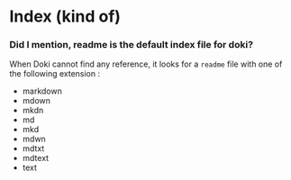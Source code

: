 # Index (kind of)

### Did I mention, readme is the default index file for doki?

When Doki cannot find any reference, it looks for a `readme` file with one of the following extension :

* markdown
* mdown
* mkdn
* md
* mkd
* mdwn
* mdtxt
* mdtext
* text